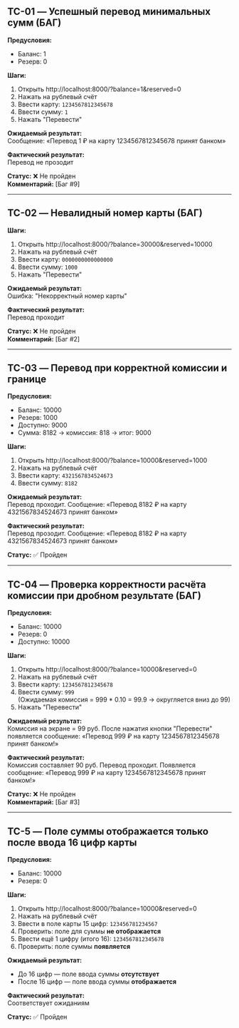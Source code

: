 ## TC-01 — Успешный перевод минимальных сумм (БАГ)

**Предусловия:**  
- Баланс: 1  
- Резерв: 0

**Шаги:**  
1. Открыть http://localhost:8000/?balance=1&reserved=0  
2. Нажать на рублевый счёт
3. Ввести карту: `1234567812345678`  
4. Ввести сумму: `1`  
5. Нажать "Перевести"

**Ожидаемый результат:**  
Сообщение: «Перевод 1 ₽ на карту 1234567812345678 принят банком»

**Фактический результат:**  
Перевод не прозодит

**Статус:** ❌ Не пройден  
**Комментарий:** [Баг #9]

---

## TC-02 — Невалидный номер карты (БАГ)

**Шаги:**  
1. Открыть http://localhost:8000/?balance=30000&reserved=10000
2. Нажать на рублевый счёт
3. Ввести карту: `0000000000000000`  
4. Ввести сумму: `1000`  
5. Нажать "Перевести"

**Ожидаемый результат:**  
Ошибка: "Некорректный номер карты"

**Фактический результат:**  
Перевод проходит

**Статус:** ❌ Не пройден  
**Комментарий:** [Баг #2]

---

## TC-03 — Перевод при корректной комиссии и границе

**Предусловия:**  
- Баланс: 10000  
- Резерв: 1000  
- Доступно: 9000  
- Сумма: 8182 → комиссия: 818 → итог: 9000

**Шаги:**  
1. Открыть http://localhost:8000/?balance=10000&reserved=1000
2. Нажать на рублевый счёт
3. Ввести карту: `4321567834524673`
4. Ввести сумму: `8182`

**Ожидаемый результат:**  
Перевод проходит. 
Сообщение: «Перевод 8182 ₽ на карту 4321567834524673 принят банком»

**Фактический результат:**  
Перевод прозодит. 
Сообщение: «Перевод 8182 ₽ на карту 4321567834524673 принят банком»

**Статус:** ✅ Пройден

---

## TC-04 — Проверка корректности расчёта комиссии при дробном результате (БАГ)
 
**Предусловия:**  
- Баланс: 10000  
- Резерв: 0  
- Доступно: 10000

**Шаги:**  
1. Открыть http://localhost:8000/?balance=10000&reserved=0
2. Нажать на рублевый счёт
3. Ввести карту: `1234567812345678`  
4. Ввести сумму: `999`  
   (Ожидаемая комиссия = 999 * 0.10 = 99.9 → округляется вниз до 99)  
5. Нажать "Перевести"

**Ожидаемый результат:**   
Комиссия на экране = 99 руб. 
После нажатия кнопки "Перевести" появляется сообщение: «Перевод 999 ₽ на карту 1234567812345678 принят банком!»

**Фактический результат:**  
Комиссия составляет 90 руб.
Перевод проходит.
Появляется сообщение: «Перевод 999 ₽ на карту 1234567812345678 принят банком!»

**Статус:** ❌ Не пройден  
**Комментарий:** [Баг #3]

---

## TC-5 — Поле суммы отображается только после ввода 16 цифр карты
 
**Предусловия:**  
- Баланс: 10000  
- Резерв: 0

**Шаги:**  
1. Открыть http://localhost:8000/?balance=10000&reserved=0  
2. Нажать на рублевый счёт  
3. Ввести в поле карты 15 цифр: `123456781234567`  
4. Проверить: поле для суммы **не отображается**  
5. Ввести ещё 1 цифру (итого 16): `1234567812345678`  
6. Проверить: поле суммы **появляется**

**Ожидаемый результат:**  
- До 16 цифр — поле ввода суммы **отсутствует**
- После 16 цифр — поле ввода суммы **отображается**

**Фактический результат:**  
Соответствует ожиданиям

**Статус:** ✅ Пройден
